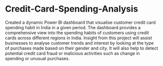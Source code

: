 # Credit-Card-Spending-Analysis
Created a dynamic Power BI dashboard that visualise customer credit card spending habit in India in a given period. The dashboard provides a comprehensive view into the spending habits of customers using credit cards across different regions in India.
Insight from this project will assist businesses to analyse customer trends and interest by looking at the type of purchases made based on their gender and city. It will also help to detect potential credit card fraud or malicious activities such as change in spending or unusual purchases.
